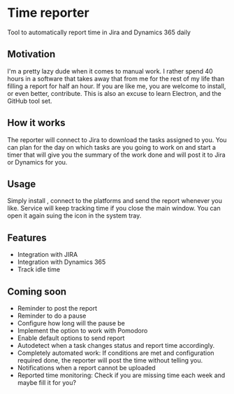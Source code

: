 # Time reporter
Tool to automatically report time in Jira and Dynamics 365 daily

## Motivation
I'm a pretty lazy dude when it comes to manual work.
I rather spend 40 hours in a software that takes away that from me for the rest of my life than filling a report for half an hour.
If you are like me, you are welcome to install, or even better, contribute.
This is also an excuse to learn Electron, and the GitHub tool set.

## How it works
The reporter will connect to Jira to download the tasks assigned to you.
You can plan for the day on which tasks are you going to work on and start a timer that will give you the summary of the work done and will post it to Jira or Dynamics for you.

## Usage
Simply install , connect to the platforms and send the report whenever you like.
Service will keep tracking time if you close the main window.
You can open it again suing the icon in the system tray.

## Features
- Integration with JIRA
- Integration with Dynamics 365
- Track idle time

## Coming soon
- Reminder to post the report 
- Reminder to do a pause
- Configure how long will the pause be
- Implement the option to work with Pomodoro 
- Enable default options to send report
- Autodetect when a task changes status and report time accordingly.
- Completely automated work: If conditions are met and configuration required done, the reporter will post the time without telling you.
- Notifications when a report cannot be uploaded
- Reported time monitoring: Check if you are missing time each week and maybe fill it for you?
